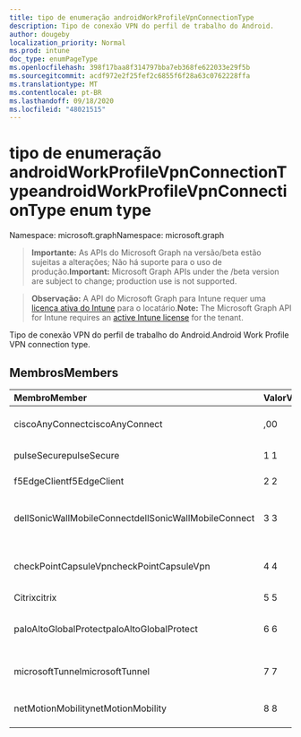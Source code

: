 ```yaml
---
title: tipo de enumeração androidWorkProfileVpnConnectionType
description: Tipo de conexão VPN do perfil de trabalho do Android.
author: dougeby
localization_priority: Normal
ms.prod: intune
doc_type: enumPageType
ms.openlocfilehash: 398f17baa8f314797bba7eb368fe622033e29f5b
ms.sourcegitcommit: acdf972e2f25fef2c6855f6f28a63c0762228ffa
ms.translationtype: MT
ms.contentlocale: pt-BR
ms.lasthandoff: 09/18/2020
ms.locfileid: "48021515"
---
```

# <a name="androidworkprofilevpnconnectiontype-enum-type"></a><span data-ttu-id="0866b-103">tipo de enumeração androidWorkProfileVpnConnectionType</span><span class="sxs-lookup"><span data-stu-id="0866b-103">androidWorkProfileVpnConnectionType enum type</span></span>

<span data-ttu-id="0866b-104">Namespace: microsoft.graph</span><span class="sxs-lookup"><span data-stu-id="0866b-104">Namespace: microsoft.graph</span></span>

> <span data-ttu-id="0866b-105">**Importante:** As APIs do Microsoft Graph na versão/beta estão sujeitas a alterações; Não há suporte para o uso de produção.</span><span class="sxs-lookup"><span data-stu-id="0866b-105">**Important:** Microsoft Graph APIs under the /beta version are subject to change; production use is not supported.</span></span>

> <span data-ttu-id="0866b-106">**Observação:** A API do Microsoft Graph para Intune requer uma [licença ativa do Intune](https://go.microsoft.com/fwlink/?linkid=839381) para o locatário.</span><span class="sxs-lookup"><span data-stu-id="0866b-106">**Note:** The Microsoft Graph API for Intune requires an [active Intune license](https://go.microsoft.com/fwlink/?linkid=839381) for the tenant.</span></span>

<span data-ttu-id="0866b-107">Tipo de conexão VPN do perfil de trabalho do Android.</span><span class="sxs-lookup"><span data-stu-id="0866b-107">Android Work Profile VPN connection type.</span></span>

## <a name="members"></a><span data-ttu-id="0866b-108">Membros</span><span class="sxs-lookup"><span data-stu-id="0866b-108">Members</span></span>
|<span data-ttu-id="0866b-109">Membro</span><span class="sxs-lookup"><span data-stu-id="0866b-109">Member</span></span>|<span data-ttu-id="0866b-110">Valor</span><span class="sxs-lookup"><span data-stu-id="0866b-110">Value</span></span>|<span data-ttu-id="0866b-111">Descrição</span><span class="sxs-lookup"><span data-stu-id="0866b-111">Description</span></span>|
|:---|:---|:---|
|<span data-ttu-id="0866b-112">ciscoAnyConnect</span><span class="sxs-lookup"><span data-stu-id="0866b-112">ciscoAnyConnect</span></span>|<span data-ttu-id="0866b-113">,0</span><span class="sxs-lookup"><span data-stu-id="0866b-113">0</span></span>|<span data-ttu-id="0866b-114">Cisco AnyConnect.</span><span class="sxs-lookup"><span data-stu-id="0866b-114">Cisco AnyConnect.</span></span>|
|<span data-ttu-id="0866b-115">pulseSecure</span><span class="sxs-lookup"><span data-stu-id="0866b-115">pulseSecure</span></span>|<span data-ttu-id="0866b-116">1 </span><span class="sxs-lookup"><span data-stu-id="0866b-116">1</span></span>|<span data-ttu-id="0866b-117">Pulso seguro.</span><span class="sxs-lookup"><span data-stu-id="0866b-117">Pulse Secure.</span></span>|
|<span data-ttu-id="0866b-118">f5EdgeClient</span><span class="sxs-lookup"><span data-stu-id="0866b-118">f5EdgeClient</span></span>|<span data-ttu-id="0866b-119">2 </span><span class="sxs-lookup"><span data-stu-id="0866b-119">2</span></span>|<span data-ttu-id="0866b-120">Cliente de borda F5.</span><span class="sxs-lookup"><span data-stu-id="0866b-120">F5 Edge Client.</span></span>|
|<span data-ttu-id="0866b-121">dellSonicWallMobileConnect</span><span class="sxs-lookup"><span data-stu-id="0866b-121">dellSonicWallMobileConnect</span></span>|<span data-ttu-id="0866b-122">3 </span><span class="sxs-lookup"><span data-stu-id="0866b-122">3</span></span>|<span data-ttu-id="0866b-123">Conexão móvel Dell SonicWALL.</span><span class="sxs-lookup"><span data-stu-id="0866b-123">Dell SonicWALL Mobile Connection.</span></span>|
|<span data-ttu-id="0866b-124">checkPointCapsuleVpn</span><span class="sxs-lookup"><span data-stu-id="0866b-124">checkPointCapsuleVpn</span></span>|<span data-ttu-id="0866b-125">4 </span><span class="sxs-lookup"><span data-stu-id="0866b-125">4</span></span>|<span data-ttu-id="0866b-126">Verificar VPN de cápsula de ponto.</span><span class="sxs-lookup"><span data-stu-id="0866b-126">Check Point Capsule VPN.</span></span>|
|<span data-ttu-id="0866b-127">Citrix</span><span class="sxs-lookup"><span data-stu-id="0866b-127">citrix</span></span>|<span data-ttu-id="0866b-128">5 </span><span class="sxs-lookup"><span data-stu-id="0866b-128">5</span></span>|<span data-ttu-id="0866b-129">Citrix</span><span class="sxs-lookup"><span data-stu-id="0866b-129">Citrix</span></span>|
|<span data-ttu-id="0866b-130">paloAltoGlobalProtect</span><span class="sxs-lookup"><span data-stu-id="0866b-130">paloAltoGlobalProtect</span></span>|<span data-ttu-id="0866b-131">6 </span><span class="sxs-lookup"><span data-stu-id="0866b-131">6</span></span>|<span data-ttu-id="0866b-132">GlobalProtect de redes de Palo Alto.</span><span class="sxs-lookup"><span data-stu-id="0866b-132">Palo Alto Networks GlobalProtect.</span></span>|
|<span data-ttu-id="0866b-133">microsoftTunnel</span><span class="sxs-lookup"><span data-stu-id="0866b-133">microsoftTunnel</span></span>|<span data-ttu-id="0866b-134">7 </span><span class="sxs-lookup"><span data-stu-id="0866b-134">7</span></span>|<span data-ttu-id="0866b-135">Microsoft Tunnel.</span><span class="sxs-lookup"><span data-stu-id="0866b-135">Microsoft Tunnel.</span></span>|
|<span data-ttu-id="0866b-136">netMotionMobility</span><span class="sxs-lookup"><span data-stu-id="0866b-136">netMotionMobility</span></span>|<span data-ttu-id="0866b-137">8 </span><span class="sxs-lookup"><span data-stu-id="0866b-137">8</span></span>|<span data-ttu-id="0866b-138">Mobilidade do NETMOTION.</span><span class="sxs-lookup"><span data-stu-id="0866b-138">NetMotion Mobility.</span></span>|






